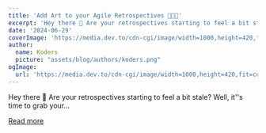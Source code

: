 ```yaml
---
title: 'Add Art to your Agile Retrospectives 🧑‍🎨🎨'
excerpt: 'Hey there 👋 Are your retrospectives starting to feel a bit stale? Well, it''s time to grab your...'
date: '2024-06-29'
coverImage: 'https://media.dev.to/cdn-cgi/image/width=1000,height=420,fit=cover,gravity=auto,format=auto/https%3A%2F%2Fdev-to-uploads.s3.amazonaws.com%2Fuploads%2Farticles%2Fxqwhbwdwknzvqewrurxy.jpg'
author:
  name: Koders
  picture: "assets/blog/authors/koders.png"
ogImage:
  url: 'https://media.dev.to/cdn-cgi/image/width=1000,height=420,fit=cover,gravity=auto,format=auto/https%3A%2F%2Fdev-to-uploads.s3.amazonaws.com%2Fuploads%2Farticles%2Fxqwhbwdwknzvqewrurxy.jpg'
---
```


Hey there 👋 Are your retrospectives starting to feel a bit stale? Well, it''s time to grab your...

[Read more](https://dev.to/mattlewandowski93/add-art-to-your-agile-retrospectives-2noi)
